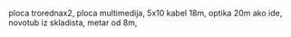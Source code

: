 ploca trorednax2, 
ploca multimedija, 
5x10 kabel 18m, 
optika 20m ako ide,
novotub iz skladista, 
metar od 8m, 

